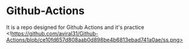 # Github-Actions
It is a repo designed for Github Actions and it's practice
<img-alt><!https://github.com/aviral31/Github-Actions/blob/ce10fd657d808aab0d898be4b6813ebad741a0ae/ss.png>
